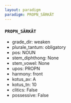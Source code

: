 ```yaml
---
layout: paradigm
paradigm: PROPN_SÄRKÄT
---
```

### ` PROPN_SÄRKÄT `


* grade_dir: weaken
* plurale_tantum: obligatory
* pos: NOUN
* stem_diphthong: None
* stem_vowel: None
* upos: PROPN
* harmony: front
* kotus_av: A
* kotus_tn: 10
* clitics: False
* possessive: False
